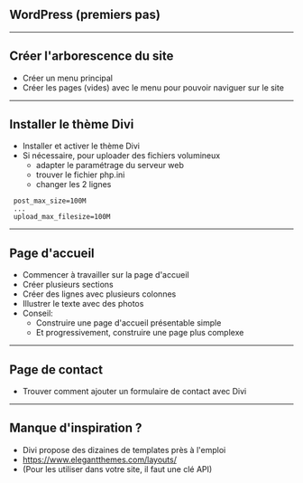 
## WordPress (premiers pas)

---

## Créer l'arborescence du site

* Créer un menu principal
* Créer les pages (vides) avec le menu pour pouvoir naviguer sur le site

---

## Installer le thème Divi

* Installer et activer le thème Divi
* Si nécessaire, pour uploader des fichiers volumineux 
  * adapter le paramétrage du serveur web
  * trouver le fichier php.ini
  * changer les 2 lignes

```
 post_max_size=100M
 ...
 upload_max_filesize=100M
```

---

##  Page d'accueil

* Commencer à travailler sur la page d'accueil
* Créer plusieurs sections
* Créer des lignes avec plusieurs colonnes
* Illustrer le texte avec des photos
* Conseil: 
  * Construire une page d'accueil présentable simple
  * Et progressivement, construire une page plus complexe

---

## Page de contact

* Trouver comment ajouter un formulaire de contact avec Divi


---


## Manque d'inspiration ?

* Divi propose des dizaines de templates près à l'emploi
* https://www.elegantthemes.com/layouts/
* (Pour les utiliser dans votre site, il faut une clé API)

